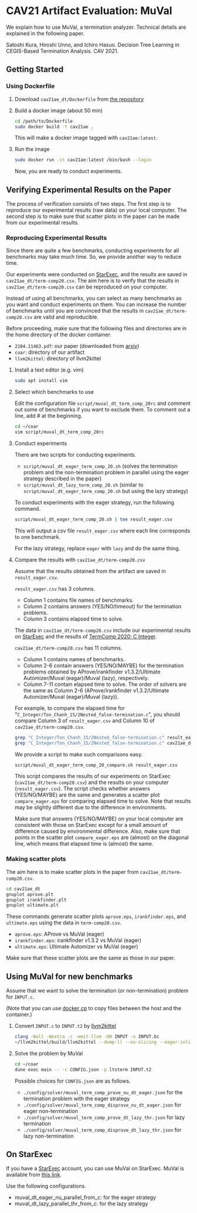 # CAV21 Artifact Evaluation: MuVal

We explain how to use MuVal, a termination analyzer.
Technical details are explained in the following paper.

Satoshi Kura, Hiroshi Unno, and Ichiro Hasuo. Decision Tree Learning in CEGIS-Based Termination Analysis. CAV 2021.

## Getting Started

### Using Dockerfile

1. Download `cav21ae_dt/Dockerfile` from [the repository](https://github.com/hiroshi-unno/coar)

2. Build a docker image (about 50 min)
    
    ```bash
    cd /path/to/Dockerfile
    sudo docker build -t cav21ae .
    ```
    This will make a docker image tagged with `cav21ae:latest`.

3. Run the image
    ```bash
    sudo docker run -it cav21ae:latest /bin/bash --login
    ```
    Now, you are ready to conduct experiments.

## Verifying Experimental Results on the Paper

The process of verification consists of two steps.
The first step is to reproduce our experimental results (raw data) on your local computer.
The second step is to make sure that scatter plots in the paper can be made from our experimental results.

### Reproducing Experimental Results

Since there are quite a few benchmarks, conducting experiments for all benchmarks may take much time.
So, we provide another way to reduce time.

Our experiments were conducted on [StarExec](https://www.starexec.org/starexec/secure/index.jsp), and the results are saved in `cav21ae_dt/term-comp20.csv`.
The aim here is to verify that the results in `cav21ae_dt/term-comp20.csv` can be reproduced on your computer.

Instead of using all benchmarks, you can select as many benchmarks as you want and conduct experiments on them.
You can increase the number of benchmarks until you are convinced that the results in `cav21ae_dt/term-comp20.csv` are valid and reproducible.

Before proceeding, make sure that the following files and directories are in the home directory of the docker container.

- `2104.11463.pdf`: our paper (downloaded from [arxiv](https://arxiv.org/abs/2104.11463))
- `coar`: directory of our artifact
- `llvm2kittel`: directory of llvm2kittel

1. Install a text editor (e.g. vim)
    ```bash
    sudo apt install vim
    ```

2. Select which benchmarks to use

    Edit the configuration file `script/muval_dt_term_comp_20rc` and comment out some of benchmarks if you want to exclude them. To comment out a line, add # at the beginning.
    ```bash
    cd ~/coar
    vim script/muval_dt_term_comp_20rc
    ```

3. Conduct experiments

    There are two scripts for conducting experiments.

    - `script/muval_dt_eager_term_comp_20.sh` (solves the termination problem and the non-termination problem in parallel using the eager strategy described in the paper)
    - `script/muval_dt_lazy_term_comp_20.sh` (similar to `script/muval_dt_eager_term_comp_20.sh` but using the lazy strategy)

    To conduct experiments with the eager strategy, run the following command.
    ```bash
    script/muval_dt_eager_term_comp_20.sh | tee result_eager.csv
    ```
    This will output a csv file `result_eager.csv` where each line corresponds to one benchmark.

    For the lazy strategy, replace `eager` with `lazy` and do the same thing.

4. Compare the results with `cav21ae_dt/term-comp20.csv`

    Assume that the results obtained from the artifact are saved in `result_eager.csv`.

    `result_eager.csv` has 3 columns. 
    
    - Column 1 contains file names of benchmarks.
    - Column 2 contains answers (YES/NO/timeout) for the termination problems.
    - Column 3 contains elapsed time to solve.

    The data in `cav21ae_dt/term-comp20.csv` include our experimental results on [StarExec](https://www.starexec.org/starexec/secure/index.jsp) and the results of [TermComp 2020: C Integer](https://termcomp.github.io/Y2020/job_41519.html).

    `cav21ae_dt/term-comp20.csv` has 11 columns.

    - Column 1 contains names of benchmarks.
    - Column 2-6 contain answers (YES/NO/MAYBE) for the termination problems obtained by AProve/irankfinder v1.3.2/Ultimate Automizer/Muval (eagar)/Muval (lazy), respectively.
    - Column 7-11 contain elapsed time to solve. The order of solvers are the same as Column 2-6 (AProve/irankfinder v1.3.2/Ultimate Automizer/Muval (eagar)/Muval (lazy)).

    For example, to compare the elapsed time for "`C_Integer/Ton_Chanh_15/2Nested_false-termination.c`", you should compare Column 3 of `result_eager.csv` and Column 10 of `cav21ae_dt/term-comp20.csv`.
    ```bash
    grep "C_Integer/Ton_Chanh_15/2Nested_false-termination.c" result_eager.csv | cut -d , -f 3
    grep "C_Integer/Ton_Chanh_15/2Nested_false-termination.c" cav21ae_dt/term-comp20.csv | cut -d , -f 10
    ```

    We provide a script to make such comparisons easy.
    ```bash
    script/muval_dt_eager_term_comp_20_compare.sh result_eager.csv
    ```
    This script compares the results of our experiments on StarExec (`cav21ae_dt/term-comp20.csv`) and the results on your computer (`result_eager.csv`).
    The script checks whether answers (YES/NO/MAYBE) are the same and generates a scatter plot `compare_eager.eps` for comparing elapsed time to solve.
    Note that results may be slightly different due to the difference in environments.

    Make sure that answers (YES/NO/MAYBE) on your local computer are consistent with those on StarExec except for a small amount of difference caused by environmental difference.
    Also, make sure that points in the scatter plot `compare_eager.eps` are (almost) on the diagonal line, which means that elapsed time is (almost) the same.

### Making scatter plots
The aim here is to make scatter plots in the paper from `cav21ae_dt/term-comp20.csv`.

```bash
cd cav21ae_dt
gnuplot aprove.plt
gnuplot irankfinder.plt
gnuplot ultimate.plt
```
These commands generate scatter plots `aprove.eps`, `irankfinder.eps`, and `ultimate.eps` using the data in `term-comp20.csv`.

- `aprove.eps`: AProve vs MuVal (eager)
- `irankfinder.eps`: irankfinder v1.3.2 vs MuVal (eager)
- `ultimate.eps`: Ultimate Automizer vs MuVal (eager)

Make sure that these scatter plots are the same as those in our paper.


## Using MuVal for new benchmarks

Assume that we want to solve the termination (or non-termination) problem for `INPUT.c`.

(Note that you can use [docker cp](https://docs.docker.com/engine/reference/commandline/cp/) to copy files between the host and the container.)

1. Convert `INPUT.c` to `INPUT.t2` by [llvm2kittel](https://github.com/gyggg/llvm2kittel/tree/kou)
    ```bash
    clang -Wall -Wextra -c -emit-llvm -O0 INPUT -o INPUT.bc
    ~/llvm2kittel/build/llvm2kittel --dump-ll --no-slicing --eager-inline --t2 INPUT.bc > INPUT.t2
    ```

2. Solve the problem by MuVal
    ```bash
    cd ~/coar
    dune exec main -- -c CONFIG.json -p ltsterm INPUT.t2
    ```
    Possible choices for `CONFIG.json` are as follows.

    - `./config/solver/muval_term_comp_prove_nu_dt_eager.json` for the termination problem with the eager strategy
    - `./config/solver/muval_term_comp_disprove_nu_dt_eager.json` for eager non-termination
    - `./config/solver/muval_term_comp_prove_dt_lazy_thr.json` for lazy termination
    - `./config/solver/muval_term_comp_disprove_dt_lazy_thr.json` for lazy non-termination

## On StarExec

If you have a [StarExec](https://www.starexec.org/starexec/secure/index.jsp) account, you can use MuVal on StarExec.
MuVal is available from [this link](https://www.starexec.org/starexec/secure/details/solver.jsp?anonId=8afa72c8-96f1-4594-94dc-73118165a74e).

Use the following configurations.

- muval_dt_eager_nu_parallel_from_c: for the eager strategy
- muval_dt_lazy_parallel_thr_from_c: for the lazy strategy
